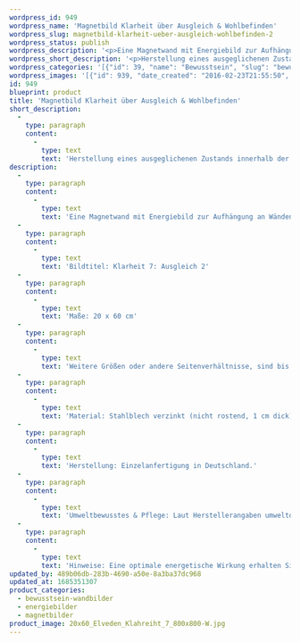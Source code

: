 ```yaml
---
wordpress_id: 949
wordpress_name: 'Magnetbild Klarheit über Ausgleich & Wohlbefinden'
wordpress_slug: magnetbild-klarheit-ueber-ausgleich-wohlbefinden-2
wordpress_status: publish
wordpress_description: '<p>Eine Magnetwand mit Energiebild zur Aufhängung an Wänden oder zum Aufstellen im Raum mit einem aktivierbaren Informationsfeld zu: Klarheit - Ausgleich  - Ganzheit - Wohlbefinden: Entwicklung eines ausgeglichen Zustands innerhalb der eigenen Persönlichkeit. Hierdurch können sich wieder stimmige Gefühle von innerer Ruhe, Ganzheit und Wohlbefinden einstellen.</p><p>Bildtitel: Klarheit 7: Ausgleich 2</p><p>Maße: 20 x 60 cm</p><p>Weitere Größen oder andere Seitenverhältnisse, sind bis 200 cm individuell für Sie innerhalb weniger Tage herstellbar. Bitte kontaktieren Sie uns hierfür unter <a href="mailto:info@elvedenverlag.de">info@elvedenverlag.de</a>.e</p><p>Anwendungshinweise, Produktinformationen:<br />Material: Stahlblech verzinkt (nicht rostend, 1 cm dick), auf Vollholzrahmen, mit hochwertigem, leinwandartigem Spezialstoff umspannt.<br />Herstellung: Einzelanfertigung in Deutschland.<br />Umweltbewusstes &amp; Pflege: Laut Herstellerangaben umweltorientiertes Textildruckverfahren, recyclingfähiger Stoff, Rahmen aus Holz, 70 Jahre farbecht, abwaschbarer Leinwandstoff.<br />Hinweise: Eine optimale energetische Wirkung erhalten Sie, wenn Sie die Magnete auf der einfarbigen Fläche der Magnetwand platzieren und das Blütenenergiebild frei wirken lassen.</p>'
wordpress_short_description: '<p>Herstellung eines ausgeglichenen Zustands innerhalb der eigenen Person</p>'
wordpress_categories: '[{"id": 39, "name": "Bewusstsein", "slug": "bewusstsein-wandbilder"}, {"id": 22, "name": "Energiebilder", "slug": "energiebilder"}, {"id": 44, "name": "Magnetbilder", "slug": "magnetbilder"}]'
wordpress_images: '[{"id": 939, "date_created": "2016-02-23T21:55:50", "date_created_gmt": "2016-02-23T19:55:50", "date_modified": "2016-02-23T21:55:50", "date_modified_gmt": "2016-02-23T19:55:50", "src": "https://my.feenbaum.de/wp-content/uploads/2016/02/20x60_Elveden_Klahreiht_7_800x800-W.jpg", "name": "20x60_Elveden_Klahreiht_7_800x800-W", "alt": ""}]'
id: 949
blueprint: product
title: 'Magnetbild Klarheit über Ausgleich & Wohlbefinden'
short_description:
  -
    type: paragraph
    content:
      -
        type: text
        text: 'Herstellung eines ausgeglichenen Zustands innerhalb der eigenen Person'
description:
  -
    type: paragraph
    content:
      -
        type: text
        text: 'Eine Magnetwand mit Energiebild zur Aufhängung an Wänden oder zum Aufstellen im Raum mit einem aktivierbaren Informationsfeld zu: Klarheit - Ausgleich  - Ganzheit - Wohlbefinden: Entwicklung eines ausgeglichen Zustands innerhalb der eigenen Persönlichkeit. Hierdurch können sich wieder stimmige Gefühle von innerer Ruhe, Ganzheit und Wohlbefinden einstellen.'
  -
    type: paragraph
    content:
      -
        type: text
        text: 'Bildtitel: Klarheit 7: Ausgleich 2'
  -
    type: paragraph
    content:
      -
        type: text
        text: 'Maße: 20 x 60 cm'
  -
    type: paragraph
    content:
      -
        type: text
        text: 'Weitere Größen oder andere Seitenverhältnisse, sind bis 200 cm individuell für Sie innerhalb weniger Tage herstellbar. Bitte kontaktieren Sie uns hierfür unter info@elvedenverlag.de.e'
  -
    type: paragraph
    content:
      -
        type: text
        text: 'Material: Stahlblech verzinkt (nicht rostend, 1 cm dick), auf Vollholzrahmen, mit hochwertigem, leinwandartigem Spezialstoff umspannt.'
  -
    type: paragraph
    content:
      -
        type: text
        text: 'Herstellung: Einzelanfertigung in Deutschland.'
  -
    type: paragraph
    content:
      -
        type: text
        text: 'Umweltbewusstes & Pflege: Laut Herstellerangaben umweltorientiertes Textildruckverfahren, recyclingfähiger Stoff, Rahmen aus Holz, 70 Jahre farbecht, abwaschbarer Leinwandstoff.'
  -
    type: paragraph
    content:
      -
        type: text
        text: 'Hinweise: Eine optimale energetische Wirkung erhalten Sie, wenn Sie die Magnete auf der einfarbigen Fläche der Magnetwand platzieren und das Blütenenergiebild frei wirken lassen.'
updated_by: 489b06db-283b-4690-a50e-8a3ba37dc968
updated_at: 1685351307
product_categories:
  - bewusstsein-wandbilder
  - energiebilder
  - magnetbilder
product_image: 20x60_Elveden_Klahreiht_7_800x800-W.jpg
---
```

